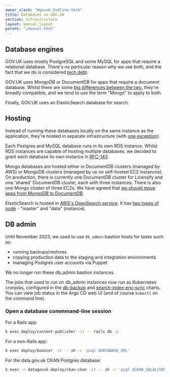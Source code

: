 ```yaml
---
owner_slack: "#govuk-2ndline-tech"
title: Databases on GOV.UK
section: Infrastructure
layout: manual_layout
parent: "/manual.html"
---
```


## Database engines

GOV.UK uses mostly PostgreSQL and some MySQL for apps that require a relational database. There's no particular reason why we use both, and the fact that we do is considered [tech debt](https://trello.com/c/zlfgSJlV/69-govuk-uses-mysql-and-postgresql-and-mongo).

GOV.UK uses MongoDB or DocumentDB for apps that require a document database. Whilst there are some [big differences between the two](https://www.mongodb.com/atlas-vs-amazon-documentdb), they're broadly compatible, and we tend to use the term "Mongo" to apply to both.

Finally, GOV.UK uses an ElasticSearch database for search.

## Hosting

Instead of running these databases locally on the same instance as the application, they're hosted in separate infrastructure (with [one exception](/repos/govuk-aws/guides/rds-database-management.html)).

Each Postgres and MySQL database runs in its own RDS instance. Whilst RDS instances are capable of hosting multiple databases, we decided to grant each database its own instance in [RFC-143](https://github.com/alphagov/govuk-rfcs/blob/main/rfc-143-split-database-instances.md).

Mongo databases are hosted either in DocumentDB clusters (managed by AWS) or MongoDB clusters (managed by us on self-hosted EC2 instances). On production, there is currently one DocumentDB cluster for Licensify and one 'shared' DocumentDB cluster, each with three instances. There is also one Mongo cluster of three EC2s. We have agreed that [we should move apps from MongoDB to DocumentDB](/repos/govuk-aws/architecture/decisions/0038-mongo_replacement_by_documentdb.html).

ElasticSearch is hosted in [AWS's OpenSearch service](https://eu-west-1.console.aws.amazon.com/esv3/home?region=eu-west-1#opensearch/domains). It has [two types of node](https://github.com/alphagov/govuk-aws/blob/6b5f78824bb14f5f6aaa7f7d269915b7831a13c3/terraform/projects/app-elasticsearch6/main.tf#L186-L193) - "master" and "data" (instance).

## DB admin

Until November 2023, we used to use `db_admin` bastion hosts for tasks such as:

- running backups/restores
- copying production data to the staging and integration environments
- managing Postgres user accounts via Puppet

We no longer run these db_admin bastion instances.

The jobs that used to run on db_admin instances now run as Kubernetes cronjobs, configured in the [db-backup](https://github.com/alphagov/govuk-helm-charts/tree/main/charts/db-backup) and [search-index-env-sync](https://github.com/alphagov/govuk-helm-charts/tree/main/charts/search-index-env-sync) charts. You can view job status in the Argo CD web UI (and of course `kubectl` on the command line).

### Open a database commmand-line session

For a Rails app:

```sh
k exec deploy/content-publisher -it -- rails db -p
```

For a non-Rails app:

```sh
k exec deploy/bouncer -it -- sh -c 'psql $DATABASE_URL'
```

For the data.gov.uk CKAN Postgres database:

```sh
k exec -n datagovuk deploy/ckan-ckan -it -- sh -c 'psql $CKAN_SQLALCHEMY_URL'
```
